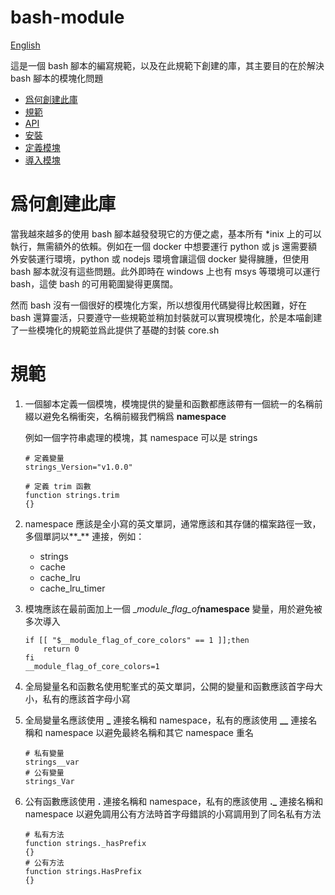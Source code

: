 # bash-module

[English](README.md)

這是一個 bash 腳本的編寫規範，以及在此規範下創建的庫，其主要目的在於解決 bash 腳本的模塊化問題

* [爲何創建此庫](#爲何創建此庫)
* [規範](#規範)
* [API](document/zh_Hant/README.md)
* [安裝](#安裝)
* [定義模塊](#定義模塊)
* [導入模塊](#導入模塊)

# 爲何創建此庫 

當我越來越多的使用 bash 腳本越發發現它的方便之處，基本所有 *inix 上的可以執行，無需額外的依賴。例如在一個 docker 中想要運行 python 或 js 還需要額外安裝運行環境，python 或 nodejs 環境會讓這個 docker 變得臃腫，但使用 bash 腳本就沒有這些問題。此外即時在 windows 上也有 msys 等環境可以運行 bash，這使 bash 的可用範圍變得更廣闊。

然而 bash 沒有一個很好的模塊化方案，所以想復用代碼變得比較困難，好在 bash 還算靈活，只要遵守一些規範並稍加封裝就可以實現模塊化，於是本喵創建了一些模塊化的規範並爲此提供了基礎的封裝 core.sh

# 規範

1. 一個腳本定義一個模塊，模塊提供的變量和函數都應該帶有一個統一的名稱前綴以避免名稱衝突，名稱前綴我們稱爲 **namespace**

    例如一個字符串處理的模塊，其 namespace 可以是 strings

    ```
    # 定義變量
    strings_Version="v1.0.0"

    # 定義 trim 函數
    function strings.trim
    {}
    ```

2. namespace 應該是全小寫的英文單詞，通常應該和其存儲的檔案路徑一致，多個單詞以**_** 連接，例如：

    * strings
    * cache
    * cache_lru
    * cache_lru_timer

3. 模塊應該在最前面加上一個 __module_flag_of_**namespace** 變量，用於避免被多次導入

    ```
    if [[ "$__module_flag_of_core_colors" == 1 ]];then
        return 0
    fi
    __module_flag_of_core_colors=1
    ```

4. 全局變量名和函數名使用駝峯式的英文單詞，公開的變量和函數應該首字母大小，私有的應該首字母小寫

5. 全局變量名應該使用 **_** 連接名稱和 namespace，私有的應該使用 **__** 連接名稱和 namespace 以避免最終名稱和其它 namespace 重名

    ```
    # 私有變量
    strings__var
    # 公有變量
    strings_Var
    ```

6. 公有函數應該使用 **.** 連接名稱和 namespace，私有的應該使用 **._** 連接名稱和 namespace 以避免調用公有方法時首字母錯誤的小寫調用到了同名私有方法

    ```
    # 私有方法
    function strings._hasPrefix
    {}
    # 公有方法
    function strings.HasPrefix
    {}
    ```